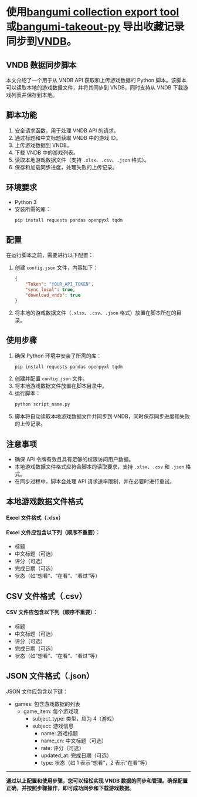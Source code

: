 

# 使用[bangumi collection export tool](https://greasyfork.org/zh-CN/scripts/408988-bangumi-collection-export-tool/feedback) 或[bangumi-takeout-py](https://github.com/jerrylususu/bangumi-takeout-py) 导出收藏记录同步到[VNDB](https://vndb.org/)。

## VNDB 数据同步脚本

本文介绍了一个用于从 VNDB API 获取和上传游戏数据的 Python 脚本。该脚本可以读取本地的游戏数据文件，并将其同步到 VNDB，同时支持从 VNDB 下载游戏列表并保存到本地。

## 脚本功能
1. 安全请求函数，用于处理 VNDB API 的请求。
2. 通过标题和中文标题获取 VNDB 中的游戏 ID。
3. 上传游戏数据到 VNDB。
4. 下载 VNDB 中的游戏列表。
5. 读取本地游戏数据文件（支持 `.xlsx`、`.csv`、`.json` 格式）。
6. 保存和加载同步进度，处理失败的上传记录。

## 环境要求
- Python 3
- 安装所需的库：
    ```bash
    pip install requests pandas openpyxl tqdm
    ```

## 配置
在运行脚本之前，需要进行以下配置：
1. 创建 `config.json` 文件，内容如下：
    ```json
    {
        "Token": "YOUR_API_TOKEN",
        "sync_local": true,
        "download_vndb": true
    }
    ```
2. 将本地的游戏数据文件（`.xlsx`、`.csv`、`.json` 格式）放置在脚本所在的目录。

## 使用步骤
1. 确保 Python 环境中安装了所需的库：
    ```bash
    pip install requests pandas openpyxl tqdm
    ```
2. 创建并配置 `config.json` 文件。
3. 将本地游戏数据文件放置在脚本目录中。
4. 运行脚本：
    ```bash
    python script_name.py
    ```
5. 脚本将自动读取本地游戏数据文件并同步到 VNDB，同时保存同步进度和失败的上传记录。

## 注意事项
- 确保 API 令牌有效且具有足够的权限访问用户数据。
- 本地游戏数据文件格式应符合脚本的读取要求，支持 `.xlsx`、`.csv` 和 `.json` 格式。
- 在同步过程中，脚本会处理 API 请求速率限制，并在必要时进行重试。

## 本地游戏数据文件格式
#### Excel 文件格式（.xlsx）
#### Excel 文件应包含以下列（顺序不重要）：

- 标题
- 中文标题（可选）
- 评分（可选）
- 完成日期（可选）
- 状态（如“想看”、“在看”、“看过”等）

## CSV 文件格式（.csv）
#### CSV 文件应包含以下列（顺序不重要）：

- 标题
- 中文标题（可选）
- 评分（可选）
- 完成日期（可选）
- 状态（如“想看”、“在看”、“看过”等）

## JSON 文件格式（.json）

JSON 文件应包含以下键：

- games: 包含游戏数据的列表
    - game_item: 每个游戏项
        - subject_type: 类型，应为 4（游戏）
        - subject: 游戏信息
            - name: 游戏标题
            - name_cn: 中文标题（可选）
            - rate: 评分（可选）
            - updated_at: 完成日期（可选）
            - type: 状态（如 1 表示“想看”，2 表示“在看”等）




_________________


 **通过以上配置和使用步骤，您可以轻松实现 VNDB 数据的同步和管理。确保配置正确，并按照步骤操作，即可成功同步和下载游戏数据。**
